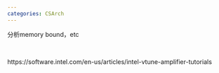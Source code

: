 ```yaml
---
categories: CSArch
---
```

<p>分析memory bound，etc</p>
<p>&nbsp;</p>
<p>https://software.intel.com/en-us/articles/intel-vtune-amplifier-tutorials</p>